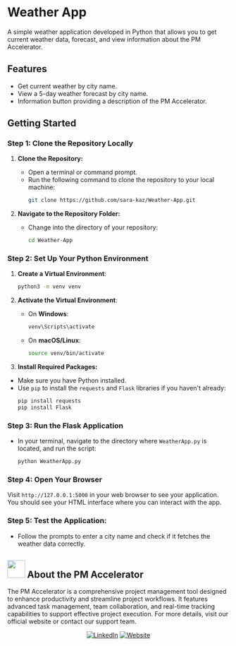 # Weather App

A simple weather application developed in Python that allows you to get current weather data, forecast, and view information about the PM Accelerator.

## Features
- Get current weather by city name.
- View a 5-day weather forecast by city name.
- Information button providing a description of the PM Accelerator.

## Getting Started

### Step 1: Clone the Repository Locally
1. **Clone the Repository:**
   - Open a terminal or command prompt.
   - Run the following command to clone the repository to your local machine:
     ```bash
     git clone https://github.com/sara-kaz/Weather-App.git
     ```

2. **Navigate to the Repository Folder:**
   - Change into the directory of your repository:
     ```bash
     cd Weather-App
     ```

### Step 2: Set Up Your Python Environment

1. **Create a Virtual Environment**:

   ```bash
   python3 -m venv venv
   ```

2. **Activate the Virtual Environment**:

   - On **Windows**:

     ```bash
     venv\Scripts\activate
     ```

   - On **macOS/Linux**:

     ```bash
     source venv/bin/activate
     ```
 3. **Install Required Packages:**
   - Make sure you have Python installed.
   - Use `pip` to install the `requests` and `Flask` libraries if you haven't already:
     ```bash
     pip install requests
     pip install Flask
     ```
     
     
### Step 3: Run the Flask Application

   - In your terminal, navigate to the directory where `WeatherApp.py` is located, and run the script:
     ```bash
     python WeatherApp.py
     ```

### Step 4: Open Your Browser

Visit `http://127.0.0.1:5000` in your web browser to see your application. You should see your HTML interface where you can interact with the app.


### Step 5: Test the Application:
   - Follow the prompts to enter a city name and check if it fetches the weather data correctly.


## <img src="https://media.licdn.com/dms/image/v2/C560BAQERjWEoRZ15Tg/company-logo_200_200/company-logo_200_200/0/1656545579397/productmanagerinterview_logo?e=2147483647&v=beta&t=x54gWmD8-qQcBwCxttUih9FrSCKKpa-Az-0q7URRN80" width="40"/> About the PM Accelerator 

The PM Accelerator is a comprehensive project management tool designed to enhance productivity and streamline project workflows. It features advanced task management, team collaboration, and real-time tracking capabilities to support effective project execution. For more details, visit our official website or contact our support team.

<div align='center'>

  [![LinkedIn](https://img.icons8.com/?size=60&id=qNUNvR9aEWql&format=png&color=000000)](https://www.linkedin.com/in/drnancyli/) 
  [![Website](https://img.icons8.com/?size=60&id=VJz2Ob51dvZJ&format=png&color=000000)](https://www.drnancyli.com/) 
  
</div>
